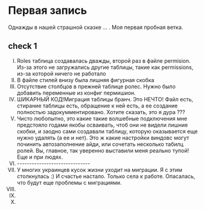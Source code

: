 <link rel="stylesheet" href="public\my\my.css">
<h1>Первая запись</h1>

<p> Однажды в нашей страшной сказке ... . Моя первая пробная ветка. </p>
<h2>check 1</h2>
<ol type="I">
    <li>Roles таблица создавалась дважды, второй раз в файле permision. Из-за этого не загружались другие таблицы, такие как permissions, из-за которой ничего не работало</li>
    <li>В файле стилей внизу была лишняя фигурная скобка</li>
    <li>Отсутствие столбцов в прежней таблице ролес. Нужно было добавить переменные из конфиг пермишион.</li>
    <li><span class="span1">ШИКАРНЫЙ КОД!</span>Миграция таблицы бранч. Это НЕЧТО! Файл есть, стирание таблицы есть, обращение к ней есть, а ее создание полностью задокумментировано. <span class="span2">Хотите сказать, это я дура ???</span></li>
    <li class="span3">Чисто любопытно, это какие такие волшебные подключения мне предстояло годами якобы осваивать, чтоб они не видели лишние скобки, и заодно сами создавали таблицу, которую оказывается еще нужно удалять (а ее и нет). Это ж какие настройки виндовс могут починить автозаполнение айди, или сочетать несколько табилц ролей. <span class="span2">Вы, главное, так уверенно выставили меня реально тупой!</span> Еще и при людях.</li>
    <li>------------------------------</li>  
    <li>У многих украинцев кусок жизни уходит на миграции. Я с этим столкнулась :) И счастье настало. Только села к работе. Опасалась, что будут еще проблемы с миграциями.</li>
    <li></li>
    <li></li>
    <li></li>        
</ol>